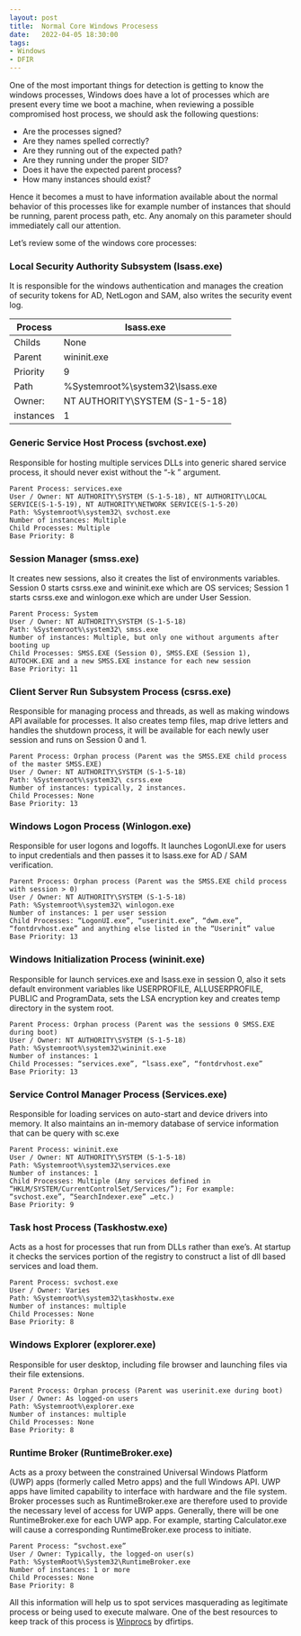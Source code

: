 ```yaml
---
layout: post
title:  Normal Core Windows Procesess 
date:   2022-04-05 18:30:00
tags:
- Windows
- DFIR
---
```





One of the most important things for detection is getting to know the windows processes, Windows does have a lot of processes which are present every time we boot a machine, when reviewing a possible compromised host process, we should ask the following questions:



 - Are the processes signed?
 - Are they names spelled correctly?
 - Are they running out of the expected path?
 - Are they running under the proper SID?
 - Does it have the expected parent process?
 - How many instances should exist?
  
  
Hence it becomes a must to have information available about the normal behavior of this processes like for example number of instances that should be running, parent process path, etc.
Any anomaly on this parameter should immediately call our attention.

Let’s review some of the windows core processes:

### Local Security Authority Subsystem (lsass.exe)
It is responsible for the windows authentication and manages the creation of security tokens for AD, NetLogon and SAM, also writes the security event log.

| Process      | lsass.exe |
| ----------- | ----------- |
| Childs | None |
| Parent | wininit.exe |
| Priority | 9 |
| Path | %Systemroot%\system32\lsass.exe |
| Owner: | NT AUTHORITY\SYSTEM (S-1-5-18) |
| instances | 1 |


    

### Generic Service Host Process (svchost.exe)
Responsible for hosting multiple services DLLs into generic shared service process, it should never exist without the “-k <name>” argument.

    Parent Process: services.exe
    User / Owner: NT AUTHORITY\SYSTEM (S-1-5-18), NT AUTHORITY\LOCAL SERVICE(S-1-5-19), NT AUTHORITY\NETWORK SERVICE(S-1-5-20)
    Path: %Systemroot%\system32\ svchost.exe
    Number of instances: Multiple
    Child Processes: Multiple
    Base Priority: 8

  
### Session Manager (smss.exe)
It creates new sessions, also it creates the list of environments variables. 
Session 0 starts csrss.exe and wininit.exe which are OS services; Session 1 starts csrss.exe and winlogon.exe which are under User Session.
  
    Parent Process: System
    User / Owner: NT AUTHORITY\SYSTEM (S-1-5-18)
    Path: %Systemroot%\system32\ smss.exe
    Number of instances: Multiple, but only one without arguments after booting up
    Child Processes: SMSS.EXE (Session 0), SMSS.EXE (Session 1), AUTOCHK.EXE and a new SMSS.EXE instance for each new session
    Base Priority: 11

  
### Client Server Run Subsystem Process (csrss.exe)
Responsible for managing process and threads, as well as making windows API available for processes.
It also creates temp files, map drive letters and handles the shutdown process, it will be available for each newly user session and runs on Session 0 and 1.

    Parent Process: Orphan process (Parent was the SMSS.EXE child process of the master SMSS.EXE)
    User / Owner: NT AUTHORITY\SYSTEM (S-1-5-18)
    Path: %Systemroot%\system32\ csrss.exe
    Number of instances: typically, 2 instances.
    Child Processes: None
    Base Priority: 13


### Windows Logon Process (Winlogon.exe)
Responsible for user logons and logoffs. 
It launches LogonUI.exe for users to input credentials and then passes it to lsass.exe for AD / SAM verification. 
  
    Parent Process: Orphan process (Parent was the SMSS.EXE child process with session > 0)
    User / Owner: NT AUTHORITY\SYSTEM (S-1-5-18)
    Path: %Systemroot%\system32\ winlogon.exe
    Number of instances: 1 per user session
    Child Processes: “LogonUI.exe”, “userinit.exe”, “dwm.exe”, “fontdrvhost.exe” and anything else listed in the “Userinit” value
    Base Priority: 13

 
### Windows Initialization Process (wininit.exe) 
Responsible for launch services.exe and lsass.exe in session 0, also it sets default environment variables like USERPROFILE, ALLUSERPROFILE, PUBLIC and
ProgramData, sets the LSA encryption key and creates temp directory in the system root. 
 
    Parent Process: Orphan process (Parent was the sessions 0 SMSS.EXE during boot)
    User / Owner: NT AUTHORITY\SYSTEM (S-1-5-18)
    Path: %Systemroot%\system32\wininit.exe
    Number of instances: 1 
    Child Processes: “services.exe”, “lsass.exe”, “fontdrvhost.exe”
    Base Priority: 13
 
 
### Service Control Manager Process (Services.exe)
Responsible for loading services on auto-start and device drivers into memory.
It also maintains an in-memory database of service information that can be query with sc.exe

    Parent Process: wininit.exe
    User / Owner: NT AUTHORITY\SYSTEM (S-1-5-18)
    Path: %Systemroot%\system32\services.exe
    Number of instances: 1 
    Child Processes: Multiple (Any services defined in “HKLM/SYSTEM/CurrentControlSet/Services/”); For example: “svchost.exe”, “SearchIndexer.exe” …etc.)
    Base Priority: 9

    
### Task host Process (Taskhostw.exe)
Acts as a host for processes that run from DLLs rather than exe’s.
At startup it checks the services portion of the registry to construct a list of dll based services and load them.
 
    Parent Process: svchost.exe
    User / Owner: Varies
    Path: %Systemroot%\system32\taskhostw.exe
    Number of instances: multiple 
    Child Processes: None
    Base Priority: 8

 
### Windows Explorer (explorer.exe)
Responsible for user desktop, including file browser and launching files via their file extensions.
 
    Parent Process: Orphan process (Parent was userinit.exe during boot)
    User / Owner: As logged-on users
    Path: %Systemroot%\explorer.exe
    Number of instances: multiple 
    Child Processes: None
    Base Priority: 8

 
### Runtime Broker (RuntimeBroker.exe)
Acts as a proxy between the constrained Universal Windows Platform (UWP) apps (formerly called Metro apps) and the full Windows API. UWP apps have limited
capability to interface with hardware and the file system. Broker processes such as RuntimeBroker.exe are therefore used to provide the necessary level of
access for UWP apps. Generally, there will be one RuntimeBroker.exe for each UWP app. For example, starting Calculator.exe will cause a corresponding
RuntimeBroker.exe process to initiate.
 
    Parent Process: “svchost.exe”
    User / Owner: Typically, the logged-on user(s)
    Path: %SystemRoot%\System32\RuntimeBroker.exe
    Number of instances: 1 or more
    Child Processes: None
    Base Priority: 8
 
 
 
 
All this information will help us to spot services masquerading as legitimate process or being used to execute malware.
One of the best resources to keep track of this process is [Winprocs](https://winprocs.dfir.tips "Title") by dfirtips.

 
